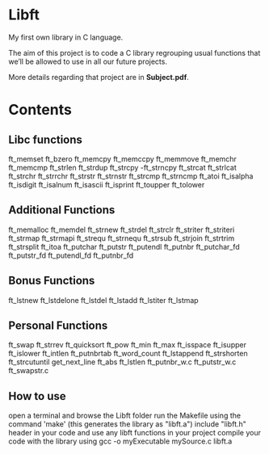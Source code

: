 
# Libft
My first own library in C language.

The aim of this project is to code a C library regrouping usual functions that we’ll be allowed to use in all our future projects.

More details regarding that project are in  **Subject.pdf**.

# Contents

## Libc functions
ft_memset
ft_bzero
ft_memcpy
ft_memccpy
ft_memmove
ft_memchr
ft_memcmp
ft_strlen
ft_strdup
ft_strcpy -ft_strncpy
ft_strcat
ft_strlcat
ft_strchr
ft_strrchr
ft_strstr
ft_strnstr
ft_strcmp
ft_strncmp
ft_atoi
ft_isalpha
ft_isdigit
ft_isalnum
ft_isascii
ft_isprint
ft_toupper
ft_tolower

## Additional Functions
ft_memalloc
ft_memdel
ft_strnew
ft_strdel
ft_strclr
ft_striter
ft_striteri
ft_strmap
ft_strmapi
ft_strequ
ft_strnequ
ft_strsub
ft_strjoin
ft_strtrim
ft_strsplit
ft_itoa
ft_putchar
ft_putstr
ft_putendl
ft_putnbr
ft_putchar_fd
ft_putstr_fd
ft_putendl_fd
ft_putnbr_fd

## Bonus Functions
ft_lstnew
ft_lstdelone
ft_lstdel
ft_lstadd
ft_lstiter
ft_lstmap

## Personal Functions
ft_swap
ft_strrev
ft_quicksort
ft_pow
ft_min
ft_max
ft_isspace
ft_isupper
ft_islower
ft_intlen
ft_putnbrtab
ft_word_count
ft_lstappend
ft_strshorten
ft_strcutuntil
get_next_line
ft_abs
ft_lstlen
ft_putnbr_w.c
ft_putstr_w.c
ft_swapstr.c


## How to use
open a terminal and browse the Libft folder
run the Makefile using the command 'make' (this generates the library as "libft.a")
include "libft.h" header in your code and use any libft functions in your project
compile your code with the library using gcc -o myExecutable mySource.c libft.a
